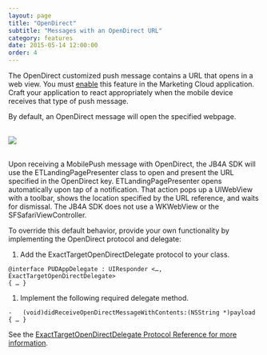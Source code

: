 ```yaml
---
layout: page
title: "OpenDirect"
subtitle: "Messages with an OpenDirect URL"
category: features
date: 2015-05-14 12:00:00
order: 4
---
```


The OpenDirect customized push message contains a URL that opens in a web view. You must [enable](http://help.exacttarget.com/en/documentation/mobilepush/administering_your_mobilepush_account/apps_and_optional_settings_in_your_mobilepush_account/#openDirect) this feature in the Marketing Cloud application. Craft your application to react appropriately when the mobile device receives that type of push message.

By default, an OpenDirect message will open the specified webpage.

<br/>
 <img class="img-responsive" src="{{ site.baseurl }}/assets/OpenDirect.png" /><br/>
<br/>

Upon receiving a MobilePush message with OpenDirect, the JB4A SDK will use the ETLandingPagePresenter class to open and present the URL specified in the OpenDirect key. ETLandingPagePresenter opens automatically upon tap of a notification. That action pops up a UIWebView with a toolbar, shows the location specified by the URL reference, and waits for dismissal. The JB4A SDK does not use a WKWebView or the SFSafariViewController.

To override this default behavior, provide your own functionality by implementing the OpenDirect protocol and delegate:

1. Add the ExactTargetOpenDirectDelegate protocol to your class.

~~~
@interface PUDAppDelegate : UIResponder <…, ExactTargetOpenDirectDelegate>
{ … }
~~~

1. Implement the following required delegate method.

~~~
-	(void)didReceiveOpenDirectMessageWithContents:(NSString *)payload { … }
~~~

See the [ExactTargetOpenDirectDelegate Protocol Reference for more information](http://salesforce-marketingcloud.github.io/JB4A-SDK-iOS/appledoc/Protocols/ExactTargetOpenDirectDelegate.html).